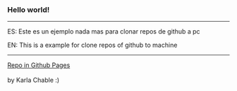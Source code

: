 <!DOCTYPE html>
<html lang="en">
<head>
  <meta charset="UTF-8">
  <meta http-equiv="X-UA-Compatible" content="IE=edge">
  <meta name="viewport" content="width=device-width, initial-scale=1.0">

  <title>THIS IS A TEST</title>

</head>

<body>
  <main class="main">
    <h3 id="title" class="headers">Hello world!</h3>
    <hr/>
    <p>ES: Este es un ejemplo nada mas para clonar repos de github a pc</p>
    <p>EN: This is a example for clone repos of github to machine</p>
    <hr/>
    <a href="https://karlachable-ksquare.github.io/E1-Clone-repos/">Repo in Github Pages</a>
  </main>
</body>

<footer>
<br/>
  by Karla Chable :)
</footer>
</html>
